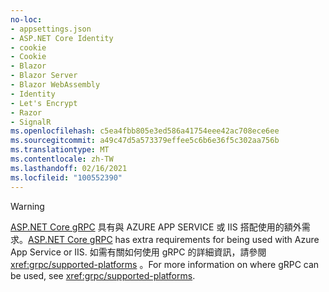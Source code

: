 ```yaml
---
no-loc:
- appsettings.json
- ASP.NET Core Identity
- cookie
- Cookie
- Blazor
- Blazor Server
- Blazor WebAssembly
- Identity
- Let's Encrypt
- Razor
- SignalR
ms.openlocfilehash: c5ea4fbb805e3ed586a41754eee42ac708ece6ee
ms.sourcegitcommit: a49c47d5a573379effee5c6b6e36f5c302aa756b
ms.translationtype: MT
ms.contentlocale: zh-TW
ms.lasthandoff: 02/16/2021
ms.locfileid: "100552390"
---
```

> [!WARNING]
> <span data-ttu-id="c903b-101">[ASP.NET Core gRPC](xref:grpc/index) 具有與 AZURE APP SERVICE 或 IIS 搭配使用的額外需求。</span><span class="sxs-lookup"><span data-stu-id="c903b-101">[ASP.NET Core gRPC](xref:grpc/index) has extra requirements for being used with Azure App Service or IIS.</span></span> <span data-ttu-id="c903b-102">如需有關如何使用 gRPC 的詳細資訊，請參閱 <xref:grpc/supported-platforms> 。</span><span class="sxs-lookup"><span data-stu-id="c903b-102">For more information on where gRPC can be used, see <xref:grpc/supported-platforms>.</span></span>
